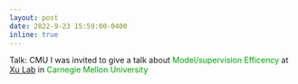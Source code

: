 ```yaml
---
layout: post
date: 2022-9-23 15:59:00-0400
inline: true
---
```


<span class="badge-flag" data-conf="publication">Talk: CMU</span>    I was invited to give a talk about <font color=009f06>Model/supervision Efficency</font> at [Xu Lab](https://xulabs.github.io/) in <font color=009f06>Carnegie Mellon University</font> 

